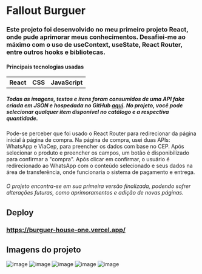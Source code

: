 # Fallout Burguer
### Este projeto foi desenvolvido no meu primeiro projeto React, onde pude aprimorar meus conhecimentos. Desafiei-me ao máximo com o uso de useContext, useState, React Router, entre outros hooks e bibliotecas.
#### Principais tecnologias usadas
<table>
  <tr>
    <th>React</th>
    <th>CSS</th>
    <th>JavaScript</th>
  </tr>
</table>

##### Todas as imagens, textos e itens foram consumidos de uma API fake criada em JSON e hospedada no GitHub [aqui](https://github.com/CaioColli/BurguerHouseJson). No projeto, você pode selecionar qualquer item disponível no catálogo e a respectiva quantidade. 
Pode-se perceber que foi usado o React Router para redirecionar da página inicial à página de compra. Na página de compra, usei duas APIs: WhatsApp e ViaCep, para preencher os dados com base no CEP. Após selecionar o produto e preencher os campos, um botão é 
disponibilizado para confirmar a "compra". Após clicar em confirmar, o usuário é redirecionado ao WhatsApp com o conteúdo selecionado e seus dados na área de transferência, onde funcionaria o sistema de pagamento e entrega.

###### O projeto encontra-se em sua primeira versão finalizada, podendo sofrer alterações futuras, como aprimoramentos e adição de novas páginas.

## Deploy
### https://burguer-house-one.vercel.app/

## Imagens do projeto
![image](https://github.com/user-attachments/assets/60506e64-5446-43a2-8759-7917cf715d8f)
![image](https://github.com/user-attachments/assets/0f9b8376-b8bf-43c5-9d40-d305aab11724)
![image](https://github.com/user-attachments/assets/3fe25f16-c34e-429b-b2e9-ac547dcbc1b3)
![image](https://github.com/user-attachments/assets/9fae345e-a5cc-476a-8dcc-ec523a73a57c)
![image](https://github.com/user-attachments/assets/d17451dc-1283-4619-b0f4-a784b8e2ef8c)
